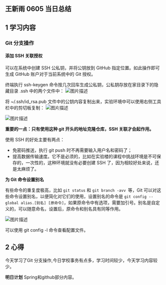 ## 王新雨 0605 当日总结

## 1 学习内容

### Git 分支操作

#### 添加 SSH 关联授权

可以在系统中创建 SSH 公私钥，并将公钥放到 GitHub 指定位置。如此操作即可生成 GitHub 账户对于当前系统中的 Git 授权。

终端执行 ssh-keygen 命令按几次回车生成公私钥，公私钥存放在家目录下的隐藏目录 .ssh 中的两个文件中：
![图片描述](https://dn-simplecloud.shiyanlou.com/courses/uid1080331-20190604-1559656450355)

将 ~/.ssh/id_rsa.pub 文件中的公钥内容复制出来，实验环境中可以使用右侧工具栏中的剪切板复制：
![图片描述](https://dn-simplecloud.shiyanlou.com/courses/uid1080331-20190604-1559656835704)

![图片描述](https://dn-simplecloud.shiyanlou.com/courses/uid1080331-20190604-1559657402146)

**重要的一点：只有使用这种 git 开头的地址克隆仓库，SSH 关联才会起作用。**

使用 SSH 的好处主要有两点：

   - 免密码推送，执行 git push 时不再需要输入用户名和密码了；
   - 提高数据传输速度。它不是必须的，比如在实验楼的课程中挑战环境是不可保存的，一次性的，这种环境就没有必要创建 SSH 了，因为相较好处来说，还是太麻烦了。

**为 Git 命令设置别名**

有些命令的重复度极高，比如 ```git status``` 和 ```git branch -avv ```等，Git 可以对这些命令设置别名，以便简化对它们的使用，设置别名的命令是 ```git config --global alias.[别名] [原命令]```，如果原命令中有选项，需要加引号。别名是自定义的，可以随意命名，设置后，原命令和别名具有同等作用。

![图片描述](https://dn-simplecloud.shiyanlou.com/courses/uid1080331-20190604-1559658219247)

可以使用 git config -l 命令查看配置文件。



## 2 心得

今天学习了Git 分支操作,今日学校事务有点多，学习时间较少，今天学习内容较少。

**明日计划**
Spring和github部分内容。